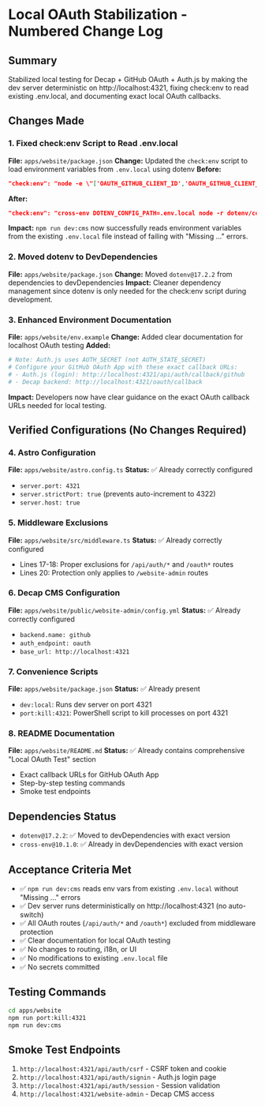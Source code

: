 # Local OAuth Stabilization - Numbered Change Log

## Summary
Stabilized local testing for Decap + GitHub OAuth + Auth.js by making the dev server deterministic on http://localhost:4321, fixing check:env to read existing .env.local, and documenting exact local OAuth callbacks.

## Changes Made

### 1. Fixed check:env Script to Read .env.local
**File:** `apps/website/package.json`
**Change:** Updated the `check:env` script to load environment variables from `.env.local` using dotenv
**Before:**
```json
"check:env": "node -e \"['OAUTH_GITHUB_CLIENT_ID','OAUTH_GITHUB_CLIENT_SECRET','AUTH_SECRET','AUTH_TRUST_HOST'].forEach(k=>{if(!process.env[k]){console.error('Missing '+k);process.exitCode=1}})\""
```
**After:**
```json
"check:env": "cross-env DOTENV_CONFIG_PATH=.env.local node -r dotenv/config -e \"['OAUTH_GITHUB_CLIENT_ID','OAUTH_GITHUB_CLIENT_SECRET','AUTH_SECRET','AUTH_TRUST_HOST'].forEach(k=>{if(!process.env[k]){console.error('Missing '+k);process.exitCode=1}})\""
```
**Impact:** `npm run dev:cms` now successfully reads environment variables from the existing `.env.local` file instead of failing with "Missing ..." errors.

### 2. Moved dotenv to DevDependencies
**File:** `apps/website/package.json`
**Change:** Moved `dotenv@17.2.2` from dependencies to devDependencies
**Impact:** Cleaner dependency management since dotenv is only needed for the check:env script during development.

### 3. Enhanced Environment Documentation
**File:** `apps/website/env.example`
**Change:** Added clear documentation for localhost OAuth testing
**Added:**
```bash
# Note: Auth.js uses AUTH_SECRET (not AUTH_STATE_SECRET)
# Configure your GitHub OAuth App with these exact callback URLs:
# - Auth.js (login): http://localhost:4321/api/auth/callback/github
# - Decap backend: http://localhost:4321/oauth/callback
```
**Impact:** Developers now have clear guidance on the exact OAuth callback URLs needed for local testing.

## Verified Configurations (No Changes Required)

### 4. Astro Configuration
**File:** `apps/website/astro.config.ts`
**Status:** ✅ Already correctly configured
- `server.port: 4321`
- `server.strictPort: true` (prevents auto-increment to 4322)
- `server.host: true`

### 5. Middleware Exclusions
**File:** `apps/website/src/middleware.ts`
**Status:** ✅ Already correctly configured
- Lines 17-18: Proper exclusions for `/api/auth/*` and `/oauth*` routes
- Lines 20: Protection only applies to `/website-admin` routes

### 6. Decap CMS Configuration
**File:** `apps/website/public/website-admin/config.yml`
**Status:** ✅ Already correctly configured
- `backend.name: github`
- `auth_endpoint: oauth`
- `base_url: http://localhost:4321`

### 7. Convenience Scripts
**File:** `apps/website/package.json`
**Status:** ✅ Already present
- `dev:local`: Runs dev server on port 4321
- `port:kill:4321`: PowerShell script to kill processes on port 4321

### 8. README Documentation
**File:** `apps/website/README.md`
**Status:** ✅ Already contains comprehensive "Local OAuth Test" section
- Exact callback URLs for GitHub OAuth App
- Step-by-step testing commands
- Smoke test endpoints

## Dependencies Status
- `dotenv@17.2.2`: ✅ Moved to devDependencies with exact version
- `cross-env@10.1.0`: ✅ Already in devDependencies with exact version

## Acceptance Criteria Met
- ✅ `npm run dev:cms` reads env vars from existing `.env.local` without "Missing ..." errors
- ✅ Dev server runs deterministically on http://localhost:4321 (no auto-switch)
- ✅ All OAuth routes (`/api/auth/*` and `/oauth*`) excluded from middleware protection
- ✅ Clear documentation for local OAuth testing
- ✅ No changes to routing, i18n, or UI
- ✅ No modifications to existing `.env.local` file
- ✅ No secrets committed

## Testing Commands
```bash
cd apps/website
npm run port:kill:4321
npm run dev:cms
```

## Smoke Test Endpoints
1. `http://localhost:4321/api/auth/csrf` - CSRF token and cookie
2. `http://localhost:4321/api/auth/signin` - Auth.js login page
3. `http://localhost:4321/api/auth/session` - Session validation
4. `http://localhost:4321/website-admin` - Decap CMS access
